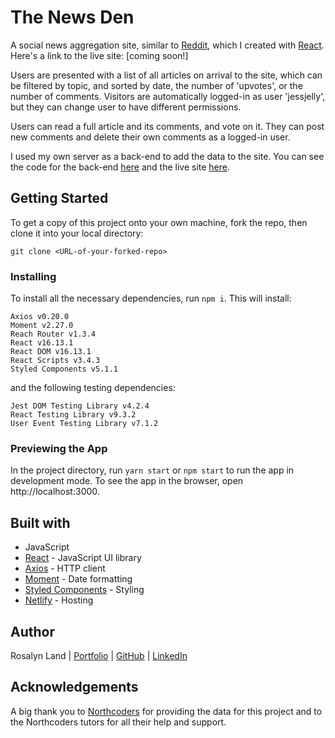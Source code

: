 # The News Den

A social news aggregation site, similar to [Reddit](https://www.reddit.com/), which I created with [React](https://reactjs.org/). Here's a link to the live site: [coming soon!]

Users are presented with a list of all articles on arrival to the site, which can be filtered by topic, and sorted by date, the number of 'upvotes', or the number of comments. Visitors are automatically logged-in as user 'jessjelly', but they can change user to have different permissions.

Users can read a full article and its comments, and vote on it. They can post new comments and delete their own comments as a logged-in user.

I used my own server as a back-end to add the data to the site. You can see the code for the back-end [here](https://github.com/Rosa-lyn/be-nc-news) and the live site [here](https://thenewsden.herokuapp.com/api).

## Getting Started

To get a copy of this project onto your own machine, fork the repo, then clone it into your local directory:

```
git clone <URL-of-your-forked-repo>
```

### Installing

To install all the necessary dependencies, run `npm i`. This will install:

```
Axios v0.20.0
Moment v2.27.0
Reach Router v1.3.4
React v16.13.1
React DOM v16.13.1
React Scripts v3.4.3
Styled Components v5.1.1
```

and the following testing dependencies:

```
Jest DOM Testing Library v4.2.4
React Testing Library v9.3.2
User Event Testing Library v7.1.2
```

### Previewing the App

In the project directory, run `yarn start` or `npm start` to run the app in development mode. To see the app in the browser, open http://localhost:3000.

## Built with

- JavaScript
- [React](https://reactjs.org/) - JavaScript UI library
- [Axios](https://github.com/axios/axios) - HTTP client
- [Moment](https://momentjs.com/) - Date formatting
- [Styled Components](https://styled-components.com/) - Styling
- [Netlify](https://www.netlify.com/) - Hosting

## Author

Rosalyn Land | [Portfolio](https://rosa-lyn.github.io/) | [GitHub](https://github.com/Rosa-lyn) | [LinkedIn](https://linkedin.com/in/rosalynland)

## Acknowledgements

A big thank you to [Northcoders](https://github.com/northcoders) for providing the data for this project and to the Northcoders tutors for all their help and support.
